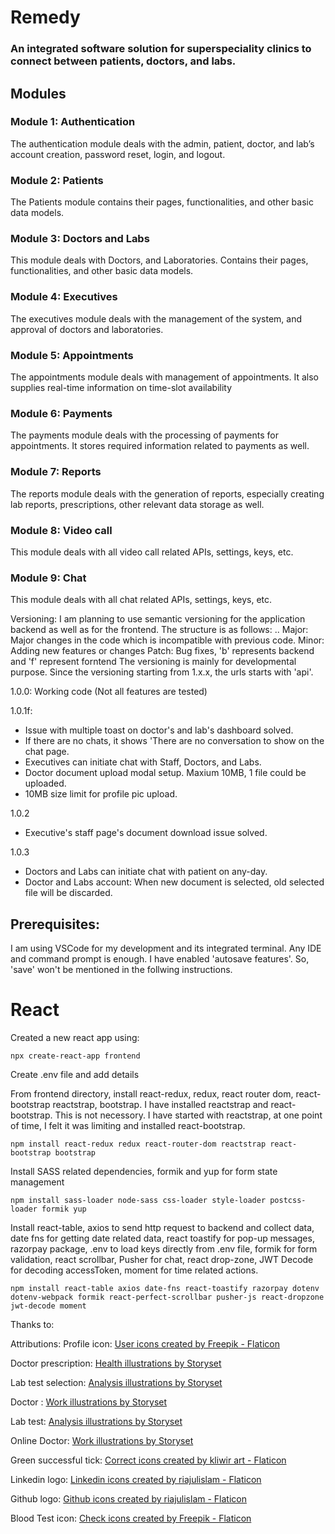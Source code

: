 # Remedy
### An integrated software solution for superspeciality clinics to connect between patients, doctors, and labs.

## Modules
### Module 1: Authentication
The authentication module deals with the admin, patient, doctor, and lab’s account creation, password reset, login, and logout.
### Module 2: Patients
The Patients module contains their pages, functionalities, and other basic data models.
### Module 3: Doctors and Labs
This module deals with Doctors, and Laboratories. Contains their pages, functionalities, and other basic data models.
### Module 4: Executives
The executives module deals with the management of the system, and approval of doctors and laboratories.
### Module 5: Appointments
The appointments module deals with management of appointments. It also supplies real-time information on time-slot availability
### Module 6: Payments
The payments module deals with the processing of payments for appointments. It stores required information related to payments as well.
### Module 7: Reports
The reports module deals with the generation of reports, especially creating lab reports, prescriptions, other relevant data storage as well.
### Module 8: Video call
This module deals with all video call related APIs, settings, keys, etc.
### Module 9: Chat
This module deals with all chat related APIs, settings, keys, etc.

Versioning:
I am planning to use semantic versioning for the application backend as well as for the frontend. The structure is as follows:
<major>.<minor>.<patch>
Major: Major changes in the code which is incompatible with previous code.
Minor: Adding new features or changes
Patch: Bug fixes, 'b' represents backend and 'f' represent forntend
The versioning is mainly for developmental purpose. Since the versioning starting from 1.x.x, the urls starts with 'api'.

1.0.0:
Working code (Not all features are tested)

1.0.1f:
* Issue with multiple toast on doctor's and lab's dashboard solved.
* If there are no chats, it shows 'There are no conversation to show on the chat page.
* Executives can initiate chat with Staff, Doctors, and Labs.
* Doctor document upload modal setup. Maxium 10MB, 1 file could be uploaded.
* 10MB size limit for profile pic upload.

1.0.2
* Executive's staff page's document download issue solved.

1.0.3
* Doctors and Labs can initiate chat with patient on any-day.
* Doctor and Labs account: When new document is selected, old selected file will be discarded.




## Prerequisites:
I am using VSCode for my development and its integrated terminal. Any IDE and command prompt is enough.
I have enabled 'autosave features'. So, 'save' won't be mentioned in the follwing instructions.


# React
Created a new react app using:
```
npx create-react-app frontend
```
Create .env file and add details

From frontend directory, install react-redux, redux, react router dom, react-bootstrap reactstrap, bootstrap. I have installed reactstrap and react-bootstrap. This is not necessory. I have started with reactstrap, at one point of time, I felt it was limiting and installed react-bootstrap. 

```
npm install react-redux redux react-router-dom reactstrap react-bootstrap bootstrap
```

Install SASS related dependencies, formik and yup for form state management
```
npm install sass-loader node-sass css-loader style-loader postcss-loader formik yup
```

Install react-table, axios to send http request to backend and collect data, date fns for getting date related data, react toastify for pop-up messages, razorpay package, .env to load keys directly from .env file, formik for form validation, react scrollbar, Pusher for chat, react drop-zone, JWT Decode for decoding accessToken, moment for time related actions.
```
npm install react-table axios date-fns react-toastify razorpay dotenv dotenv-webpack formik react-perfect-scrollbar pusher-js react-dropzone jwt-decode moment
```



Thanks to:

Attributions:
Profile icon:
<a href="https://www.flaticon.com/free-icons/user" title="user icons">User icons created by Freepik - Flaticon</a>

Doctor prescription:
<a href="https://storyset.com/health">Health illustrations by Storyset</a>

Lab test selection:
<a href="https://storyset.com/analysis">Analysis illustrations by Storyset</a>

Doctor :
<a href="https://storyset.com/work">Work illustrations by Storyset</a>

Lab test:
<a href="https://storyset.com/analysis">Analysis illustrations by Storyset</a>

Online Doctor:
<a href="https://storyset.com/work">Work illustrations by Storyset</a>

Green successful tick:
<a href="https://www.flaticon.com/free-icons/correct" title="correct icons">Correct icons created by kliwir art - Flaticon</a>

Linkedin logo:
<a href="https://www.flaticon.com/free-icons/linkedin" title="linkedin icons">Linkedin icons created by riajulislam - Flaticon</a>

Github logo:
<a href="https://www.flaticon.com/free-icons/github" title="github icons">Github icons created by riajulislam - Flaticon</a>

Blood Test icon:
<a href="https://www.flaticon.com/free-icons/check" title="check icons">Check icons created by Freepik - Flaticon</a>